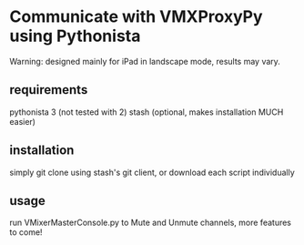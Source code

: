 # Communicate with VMXProxyPy using Pythonista

Warning: designed mainly for iPad in landscape mode, results may vary.

## requirements
pythonista 3 (not tested with 2)
stash (optional, makes installation MUCH easier)

## installation

simply git clone using stash's git client, or download each script individually

## usage

run VMixerMasterConsole.py to Mute and Unmute channels, more features to come!
